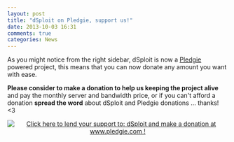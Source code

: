 ```yaml
---
layout: post
title: "dSploit on Pledgie, support us!"
date: 2013-10-03 16:31
comments: true
categories: News
---
```


As you might notice from the right sidebar, dSploit is now a [Pledgie](https://pledgie.com/campaigns/22257) powered project, this means
that you can now donate any amount you want with ease.  

**Please consider to make a donation to help us keeping the project alive** and pay the monthly server and bandwidth price, or if you 
can't afford a donation **spread the word** about dSploit and Pledgie donations ... thanks! <3

<center>
  <a href='http://www.pledgie.com/campaigns/22257'><img alt='Click here to lend your support to: dSploit and make a donation at www.pledgie.com !' src='http://www.pledgie.com/campaigns/22257.png?skin_name=chrome' border='0' /></a>
</center>

